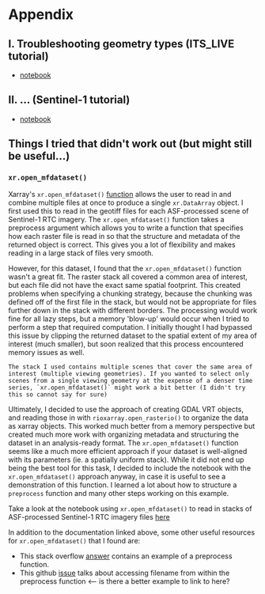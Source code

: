 # Appendix

## I. Troubleshooting geometry types (ITS_LIVE tutorial)

- [notebook](../itslive_nbs/appendix1_handle_mult_geom_types.ipynb)

## II. ... (Sentinel-1 tutorial)
- [notebook](../s1_nbs/app_1_read_asf_s1_rtc_using_xropenmf.ipynb)

## Things I tried that didn't work out (but might still be useful...)

### `xr.open_mfdataset()`

Xarray's `xr.open_mfdataset()` [function](https://docs.xarray.dev/en/stable/generated/xarray.open_mfdataset.html) allows the user to read in and combine multiple files at once to produce a single `xr.DataArray` object. I first used this to read in the geotiff files for each ASF-processed scene of Sentinel-1 RTC imagery. The `xr.open_mfdataset()` function takes a preprocess argument which allows you to write a function that specifies how each raster file is read in so that the structure and metadata of the returned object is correct. This gives you a lot of flexibility and makes reading in a large stack of files very smooth.

However, for this dataset, I found that the `xr.open_mfdataset()` function wasn't a great fit. The raster stack all covered a common area of interest, but each file did not have the exact same spatial footprint. This created problems when specifying a chunking strategy, because the chunking was defined off of the first file in the stack, but would not be appropriate for files further down in the stack with different borders. The processing would work fine for all lazy steps, but a memory 'blow-up' would occur when I tried to perform a step that required computation. I initially thought I had bypassed this issue by clipping the returned dataset to the spatial extent of my area of interest (much smaller), but soon realized that this process encountered memory issues as well. 

```{note}
The stack I used contains multiple scenes that cover the same area of interest (multiple viewing geometries). If you wanted to select only scenes from a single viewing geometry at the expense of a denser time series, `xr.open_mfdataset()` might work a bit better (I didn't try this so cannot say for sure)
```

Ultimately, I decided to use the approach of creating GDAL VRT objects, and reading those in with `rioxarray.open_rasterio()` to organize the data as xarray objects. This worked much better from a memory perspective but created much more work with organizing metadata and structuring the dataset in an analysis-ready format. The `xr.open_mfdataset()` function seems like a much more efficient approach if your dataset is well-aligned with its parameters (ie. a spatially uniform stack). While it did not end up being the best tool for this task, I decided to include the notebook with the `xr.open_mfdataset()` approach anyway, in case it is useful to see a demonstration of this function. I learned a lot about how to structure a `preprocess` function and many other steps working on this example. 

Take a look at the notebook using `xr.open_mfdataset()` to read in stacks of ASF-processed Sentinel-1 RTC imagery files [here](asf_local_mf.ipynb)

In addition to the documentation linked above, some other useful resources for `xr.open_mfdataset()` that I found are: 

- This stack overflow [answer](https://stackoverflow.com/questions/51709266/using-xarray-to-open-a-multi-file-dataset-when-both-the-files-and-dataset-have-a) contains an example of a preprocess function.
- This github [issue](https://github.com/pydata/xarray/issues/2550) talks about accessing filename from within the preprocess function <-- is there a better example to link to here? 